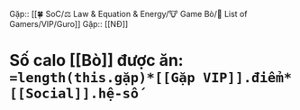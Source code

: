 




Gặp:: [[🍀 SoC/⚖️ Law & Equation & Energy/🐮 Game Bò/👥 List of Gamers/VIP/Guro]]
Gặp:: [[NĐ]]

# Số calo [[Bò]] được ăn: `=length(this.gặp)*[[Gặp VIP]].điểm*[[Social]].hệ-số`
